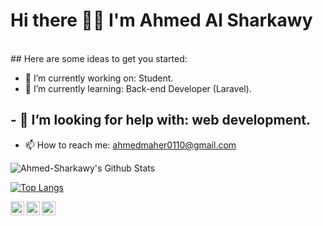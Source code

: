  <h1>Hi there 👋🏻 I'm Ahmed Al Sharkawy</h1>


<!-- **Ahmed-Sharkawy/Ahmed-Sharkawy** is a ✨ _special_ ✨ repository because its `README.md` (this file) appears on your GitHub profile -->


<br />
## Here are some ideas to get you started:

- 🔭 I’m currently working on: Student.
- 🌱 I’m currently learning: Back-end Developer (Laravel).
## - 🤔 I’m looking for help with: web development.
- 📫 How to reach me: ahmedmaher0110@gmail.com

<img align="center" src="https://github-readme-stats.vercel.app/api?username=Ahmed-Sharkawy&include_all_commits=true&count_private=true&show_icons=true&line_height=20&title_color=7A7ADB&icon_color=2234AE&text_color=D3D3D3&bg_color=0,000000,130F40" alt="Ahmed-Sharkawy's Github Stats">

</br>

[![Top Langs](https://github-readme-stats.vercel.app/api/top-langs/?username=Ahmed-Sharkawy&layout=compact&text_color=daf7dc&bg_color=151515)](https://github.com/Ahmed-Sharkawy/github-readme-stats)

<a href="https://twitter.com/devmohamedamr">

  <img align="left" alt="Ahmed-Sharkawy | Twitter" width="22px" src="https://cdn.jsdelivr.net/npm/simple-icons@v3/icons/twitter.svg" />

</a>

<a href="https://www.linkedin.com/in/ahmed-al-sharkawy-181a141b7/">

  <img align="left" alt="Ahmed-Sharkawy LinkdeIN" width="22px" src="https://cdn.jsdelivr.net/npm/simple-icons@v3/icons/linkedin.svg" />

</a>

<a href="https://www.facebook.com/profile.php?id=100003190269716">

  <img align="left" alt="Ahmed-Sharkawy Facebook" width="22px" src="https://cdn.jsdelivr.net/npm/simple-icons@v3/icons/facebook.svg" />

</a>
